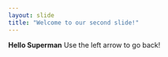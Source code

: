 ```yaml
---
layout: slide
title: "Welcome to our second slide!"
---
```

<strong>Hello Superman</strong>
Use the left arrow to go back!

